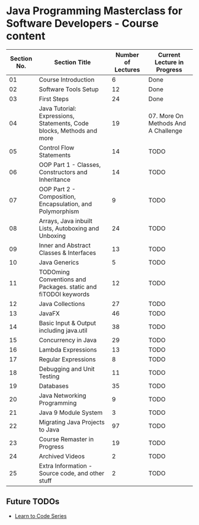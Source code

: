 # Java Programming Masterclass for Software Developers - Course content

| Section No. | Section Title                                                         | Number of Lectures | Current Lecture in Progress         |
| ----------- | --------------------------------------------------------------------- | ------------------ | ----------------------------------- |
| 01          | Course Introduction                                                   | 6                  | Done                                |
| 02          | Software Tools Setup                                                  | 12                 | Done                                |
| 03          | First Steps                                                           | 24                 | Done                                |
| 04          | Java Tutorial: Expressions, Statements, Code blocks, Methods and more | 19                 | 07. More On Methods And A Challenge |
| 05          | Control Flow Statements                                               | 14                 | TODO                                |
| 06          | OOP Part 1 - Classes, Constructors and Inheritance                    | 14                 | TODO                                |
| 07          | OOP Part 2 - Composition, Encapsulation, and Polymorphism             | 9                  | TODO                                |
| 08          | Arrays, Java inbuilt Lists, Autoboxing and Unboxing                   | 24                 | TODO                                |
| 09          | Inner and Abstract Classes & Interfaces                               | 13                 | TODO                                |
| 10          | Java Generics                                                         | 5                  | TODO                                |
| 11          | TODOming Conventions and Packages. static and fiTODOl keywords        | 12                 | TODO                                |
| 12          | Java Collections                                                      | 27                 | TODO                                |
| 13          | JavaFX                                                                | 46                 | TODO                                |
| 14          | Basic Input & Output including java.util                              | 38                 | TODO                                |
| 15          | Concurrency in Java                                                   | 29                 | TODO                                |
| 16          | Lambda Expressions                                                    | 13                 | TODO                                |
| 17          | Regular Expressions                                                   | 8                  | TODO                                |
| 18          | Debugging and Unit Testing                                            | 11                 | TODO                                |
| 19          | Databases                                                             | 35                 | TODO                                |
| 20          | Java Networking Programming                                           | 9                  | TODO                                |
| 21          | Java 9 Module System                                                  | 3                  | TODO                                |
| 22          | Migrating Java Projects to Java                                       | 97                 | TODO                                |
| 23          | Course Remaster in Progress                                           | 19                 | TODO                                |
| 24          | Archived Videos                                                       | 2                  | TODO                                |
| 25          | Extra Information - Source code, and other stuff                      | 2                  | TODO                                |

## Future TODOs

- [Learn to Code Series](https://www.youtube.com/playlist?list=PLXtTjtWmQhg0N08o_oSaAantmQAu-1Xad)
